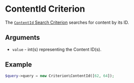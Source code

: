 # ContentId Criterion

The [`ContentId` Search Criterion](https://github.com/ibexa/core/blob/main/src/contracts/Repository/Values/Content/Query/Criterion/ContentId.php)
searches for content by its ID.

## Arguments

- `value` - int(s) representing the Content ID(s).

## Example

``` php
$query->query = new Criterion\ContentId([62, 64]);
```

